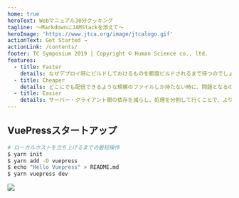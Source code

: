 ```yaml
---
home: true
heroText: Webマニュアル30分クッキング
tagline: 〜MarkdownにJAMStackを添えて〜
heroImage: 'https://www.jtca.org/image/jtcalogo.gif'
actionText: Get Started →
actionLink: /contents/
footer: TC Symposium 2019 | Copyright © Human Science co., ltd.
features:
  - title: Faster
    details: なぜデプロイ時にビルドしておけるものを都度ビルドされるまで待つのでしょうか？　最初の1バイトにかかる時間を最小化するのに、事前にビルドされCDNでホスティングされるファイルより優れたものはありません。
  - title: Cheaper
    details: どこにでも配信できるような規模のファイルしか持たない時に、問題となるのはいかに多くの場所で配信を行うかと言うことです。CDNはその際に最適なサービスで、そして大抵の場合はホスティングをスケールすることができます。
  - title: Easier
    details: サーバー・クライアント間の依存を減らし、処理を分割して行くことで、より開発とデバッグに集中することができます。また、CMSやサイトジェネレータの選択肢が拡大することで、コンテンツとマーケティングの二つのスタックをメンテナンスする必要性をなくすことができます。
---
```


## VuePressスタートアップ
```bash
# ローカルホストを立ち上げるまでの最短操作
$ yarn init
$ yarn add -D vuepress
$ echo "Hello Vuepress" > README.md
$ yarn vuepress dev
```

<img src="https://cdn.canner.io/images/home/flow.gif"></img>
